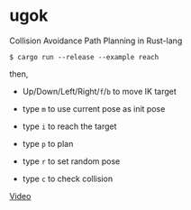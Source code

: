 # ugok
Collision Avoidance Path Planning in Rust-lang

```
$ cargo run --release --example reach
```

then,

* Up/Down/Left/Right/`f`/`b` to move IK target
* type `m` to use current pose as init pose
* type `i` to reach the target
* type `p` to plan

* type `r` to set random pose
* type `c` to check collision


[Video](https://www.youtube.com/watch?v=33VHdUCBTA8)
